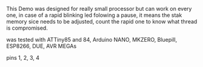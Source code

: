 This Demo was designed for really small processor but can work on every one, in case of a rapid blinking led folowing a pause, it means the stak memory sice needs to be adjusted, count the rapid one to know what thread is compromised.

was tested with ATTiny85 and 84, Arduino NANO, MKZERO, Bluepill, ESP8266, DUE, AVR MEGAs

pins 1, 2, 3, 4
